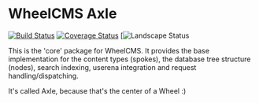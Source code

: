 WheelCMS Axle
=============

[![Build Status](https://travis-ci.org/wheelcms/wheelcms_axle.png?branch=master)](https://travis-ci.org/wheelcms/wheelcms_axle)
[![Coverage Status](https://coveralls.io/repos/wheelcms/wheelcms_axle/badge.png?branch=master)](https://coveralls.io/r/wheelcms/wheelcms_axle?branch=master)
[![Landscape Status](https://landscape.io/github/wheelcms/wheelcms_axle/master/landscape.svg?style=flat)

This is the 'core' package for WheelCMS. It provides the base implementation
for the content types (spokes), the database tree structure (nodes), search
indexing, userena integration and request handling/dispatching.

It's called Axle, because that's the center of a Wheel :)
